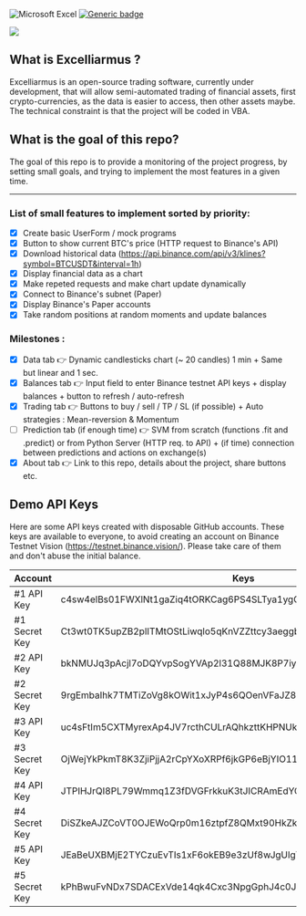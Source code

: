 ![Microsoft Excel](https://img.shields.io/badge/Microsoft_Excel-217346?style=for-the-badge&logo=microsoft-excel&logoColor=white)
[![Generic badge](https://img.shields.io/badge/VBA-217346?style=for-the-badge&logo=microsoft-excel&logoColor=white-<COLOR>.svg)](https://shields.io/)

![](https://i.ibb.co/3kvvLLJ/Excelliarmus.jpg)

## What is Excelliarmus ?
Excelliarmus is an open-source trading software, currently under development, that will allow semi-automated trading of financial assets, first crypto-currencies, as the data is easier to access, then other assets maybe. The technical constraint is that the project will be coded in VBA.

## What is the goal of this repo?
The goal of this repo is to provide a monitoring of the project progress, by setting small goals, and trying to implement the most features in a given time.

---

### List of small features to implement sorted by priority:

- [X] Create basic UserForm / mock programs
- [X] Button to show current BTC's price (HTTP request to Binance's API)
- [X] Download historical data (https://api.binance.com/api/v3/klines?symbol=BTCUSDT&interval=1h)
- [X] Display financial data as a chart
- [X] Make repeted requests and make chart update dynamically
- [X] Connect to Binance's subnet (Paper)
- [X] Display Binance's Paper accounts
- [X] Take random positions at random moments and update balances

### Milestones :

- [X] Data tab 👉 Dynamic candlesticks chart (~ 20 candles) 1 min + Same but linear and 1 sec.
- [X] Balances tab 👉 Input field to enter Binance testnet API keys + display balances + button to refresh / auto-refresh
- [X] Trading tab 👉 Buttons to buy / sell / TP / SL (if possible) + Auto strategies : Mean-reversion & Momentum
- [ ] Prediction tab (if enough time) 👉 SVM from scratch (functions .fit and .predict) or from Python Server (HTTP req. to API) + (if time) connection between predictions and actions on exchange(s)
- [X] About tab 👉 Link to this repo, details about the project, share buttons etc.

## Demo API Keys

Here are some API keys created with disposable GitHub accounts. These keys are available to everyone, to avoid creating an account on Binance Testnet Vision (https://testnet.binance.vision/). Please take care of them and don't abuse the initial balance.

| Account       | Keys                                                             |
|---------------|------------------------------------------------------------------|
| #1 API Key    | c4sw4elBs01FWXlNt1gaZiq4tORKCag6PS4SLTya1ygObExJMV2uq1F0lhJ1G2Oc |
| #1 Secret Key | Ct3wt0TK5upZB2plITMtOStLiwqlo5qKnVZZttcy3aeggb353y52uPQt1OX3Fjge |
| #2 API Key    | bkNMUJq3pAcjl7oDQYvpSogYVAp2l31Q88MJK8P7iyQv5Z3rEGMAy6pkOoYJzvkO |
| #2 Secret Key | 9rgEmbaIhk7TMTiZoVg8kOWit1xJyP4s6QOenVFaJZ8gxElQXPoeDLNYI7knSqFf |
| #3 API Key    | uc4sFtIm5CXTMyrexAp4JV7rcthCULrAQhkzttKHPNUksAgx6iOOWEIphSxbGPWp |
| #3 Secret Key | OjWejYkPkmT8K3ZjiPjjA2rCpYXoXRPf6jkGP6eBjYIO11vX5riJZaWySlTgYmvT |
| #4 API Key    | JTPIHJrQI8PL79Wmmq1Z3fDVGFrkkuK3tJICRAmEdYGYuy7fFPV0MKVMbI1eFaOV |
| #4 Secret Key | DiSZkeAJZCoVT0OJEWoQrp0m16ztpfZ8QMxt90HkZk9HIrn93tX0u7E1yo2wqToo |
| #5 API Key    | JEaBeUXBMjE2TYCzuEvTIs1xF6okEB9e3zUf8wJgUlgYcn4Da7NXHnvU6PHZ3VxO |
| #5 Secret Key | kPhBwuFvNDx7SDACExVde14qk4Cxc3NpgGphJ4c0JDGjDs0uD3qZRGtbc0578L8G |


